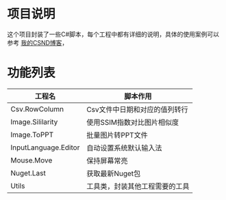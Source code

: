 # 项目说明

这个项目封装了一些C#脚本，每个工程中都有详细的说明，具体的使用案例可以参考 [我的CSND博客](https://blog.csdn.net/DynastyRumble)，

# 功能列表

| 工程名                |                     脚本作用|
| -------------------- |-----------------------------|
| Csv.RowColumn        | Csv文件中日期和对应的值列转行 |
| Image.Sililarity     | 使用SSIM指数对比图片相似度    |
| Image.ToPPT          | 批量图片转PPT文件
| InputLanguage.Editor | 自动设置系统默认输入法        |
| Mouse.Move           | 保持屏幕常亮                 |
| Nuget.Last           | 获取最新Nuget包              |
| Utils                | 工具类，封装其他工程需要的工具 |
